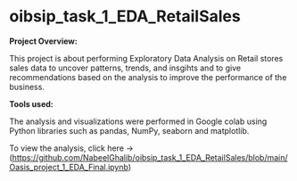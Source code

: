 # oibsip_task_1_EDA_RetailSales

**Project Overview:**  

This project is about performing Exploratory Data Analysis on Retail stores sales data to uncover patterns, trends, and insgihts and to give recommendations based on the analysis to improve the performance of the business.

**Tools used:**  

The analysis and visualizations were performed in Google colab using Python libraries such as pandas, NumPy, seaborn and matplotlib.

To view the analysis, click here -> (https://github.com/NabeelGhalib/oibsip_task_1_EDA_RetailSales/blob/main/Oasis_project_1_EDA_Final.ipynb)
